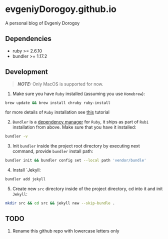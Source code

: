 # evgeniyDorogoy.github.io

A personal blog of Evgeniy Dorogoy

## Dependencies
* ruby >= 2.6.10
* bundler >= 1.17.2

## Development

> **_NOTE:_** Only MacOS is supported for now.

1. Make sure you have `Ruby` installed (assuming you use `Homebrew`):

```bash
brew update && brew install chruby ruby-install
```

for more details of `Ruby` installation 
see [this](https://www.moncefbelyamani.com/how-to-install-xcode-homebrew-git-rvm-ruby-on-mac/) tutorial

2. `Bundler` is a [dependency manager](https://bundler.io/) for `Ruby`, 
it ships as part of `Rubi` installation from above. Make sure that you have it installed:

```bash
bundler -v
```

3. Init `bundler` inside the project root directory by executing next command, provide 
`bundler` install path:

```bash
bundler init && bundler config set --local path 'vendor/bundle'
```

4. Install `Jekyll:
```bash
bundler add jekyll
```

5. Create new `src` directory inside of the project directory, cd into it and init `Jekyll`:

```bash
mkdir src && cd src && jekyll new --skip-bundle .
```

## TODO

1. Rename this github repo with lowercase letters only


